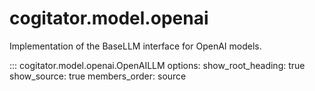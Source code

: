 # cogitator.model.openai

Implementation of the BaseLLM interface for OpenAI models.

::: cogitator.model.openai.OpenAILLM
options:
show_root_heading: true
show_source: true
members_order: source
